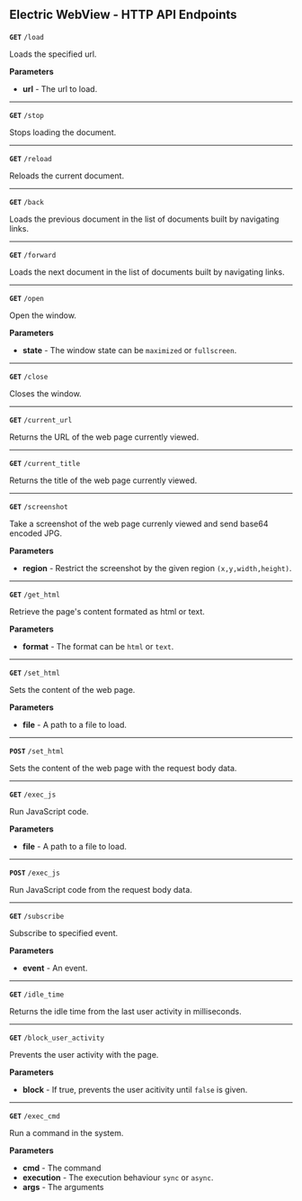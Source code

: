 ## Electric WebView - HTTP API Endpoints

**`GET`** `/load`

Loads the specified url.

**Parameters**

* **url** - The url to load.

***

**`GET`** `/stop`

Stops loading the document.

***

**`GET`** `/reload`

Reloads the current document.

***

**`GET`** `/back`

Loads the previous document in the list of documents built by navigating links.

***

**`GET`** `/forward`

Loads the next document in the list of documents built by navigating links.

***

**`GET`** `/open`

Open the window.

**Parameters**

* **state** - The window state can be `maximized` or `fullscreen`.

***

**`GET`** `/close`

Closes the window.

***

**`GET`** `/current_url`

Returns the URL of the web page currently viewed.

***

**`GET`** `/current_title`

Returns the title of the web page currently viewed.

***

**`GET`** `/screenshot`

Take a screenshot of the web page currenly viewed and send base64 encoded JPG.

**Parameters**

* **region** -  Restrict the screenshot by the given region `(x,y,width,height)`.

***

**`GET`** `/get_html`

Retrieve the page's content formated as html or text.

**Parameters**

* **format** - The format can be `html` or `text`.

***

**`GET`** `/set_html`

Sets the content of the web page.

**Parameters**

* **file** - A path to a file to load.

***

**`POST`** `/set_html`

Sets the content of the web page with the request body data.

***

**`GET`** `/exec_js`

Run JavaScript code.

**Parameters**

* **file** - A path to a file to load.

***

**`POST`** `/exec_js`

Run JavaScript code from the request body data.

***

**`GET`** `/subscribe`

Subscribe to specified event.

**Parameters**

* **event** - An event.

***

**`GET`** `/idle_time`

Returns the idle time from the last user activity in milliseconds.

***

**`GET`** `/block_user_activity`

Prevents the user activity with the page.

**Parameters**

* **block** - If true, prevents the user acitivity until `false` is given.

***

**`GET`** `/exec_cmd`

Run a command in the system.

**Parameters**

* **cmd** - The command
* **execution** - The execution behaviour `sync` or `async`.
* **args** - The arguments
